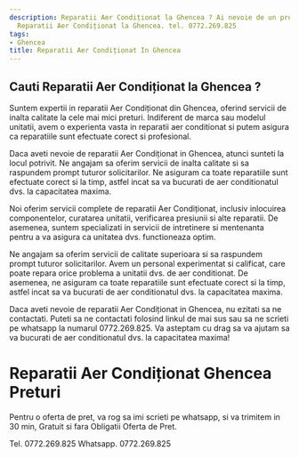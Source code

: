 ```yaml
---
description: Reparatii Aer Condiționat la Ghencea ? Ai nevoie de un profesionist in
  Reparatii Aer Condiționat la Ghencea. tel. 0772.269.825
tags:
- Ghencea
title: Reparatii Aer Condiționat In Ghencea
---
```



## Cauti Reparatii Aer Condiționat la Ghencea ?

Suntem expertii in reparatii Aer Condiționat din Ghencea, oferind servicii de inalta calitate la cele mai mici preturi. Indiferent de marca sau modelul unitatii, avem o experienta vasta in reparatii aer conditionat si putem asigura ca reparatiile sunt efectuate corect si profesional.

Daca aveti nevoie de reparatii Aer Condiționat in Ghencea, atunci sunteti la locul potrivit. Ne angajam sa oferim servicii de inalta calitate si sa raspundem prompt tuturor solicitarilor. Ne asiguram ca toate reparatiile sunt efectuate corect si la timp, astfel incat sa va bucurati de aer conditionatul dvs. la capacitatea maxima.

Noi oferim servicii complete de reparatii Aer Condiționat, inclusiv inlocuirea componentelor, curatarea unitatii, verificarea presiunii si alte reparatii. De asemenea, suntem specializati in servicii de intretinere si mentenanta pentru a va asigura ca unitatea dvs. functioneaza optim.

Ne angajam sa oferim servicii de calitate superioara si sa raspundem prompt tuturor solicitarilor. Avem un personal experimentat si calificat, care poate repara orice problema a unitatii dvs. de aer conditionat. De asemenea, ne asiguram ca toate reparatiile sunt efectuate corect si la timp, astfel incat sa va bucurati de aer conditionatul dvs. la capacitatea maxima.

Daca aveti nevoie de reparatii Aer Condiționat in Ghencea, nu ezitati sa ne contactati. Puteti sa ne contactati folosind linkul de mai sus sau sa ne scrieti pe whatsapp la numarul 0772.269.825. Va asteptam cu drag sa va ajutam sa va bucurati de aer conditionatul dvs. la capacitatea maxima!

# Reparatii Aer Condiționat Ghencea Preturi
Pentru o oferta de pret, va rog sa imi scrieti pe whatsapp, si va trimitem in 30 min, Gratuit si fara Obligatii Oferta de Pret.

Tel. 0772.269.825
Whatsapp. 0772.269.825